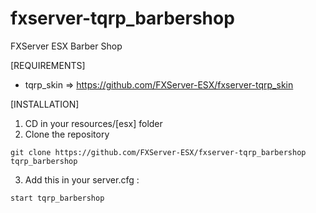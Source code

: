 # fxserver-tqrp_barbershop
FXServer ESX Barber Shop

[REQUIREMENTS]

- tqrp_skin => https://github.com/FXServer-ESX/fxserver-tqrp_skin

[INSTALLATION]

1) CD in your resources/[esx] folder
2) Clone the repository
```
git clone https://github.com/FXServer-ESX/fxserver-tqrp_barbershop tqrp_barbershop
```
3) Add this in your server.cfg :

```
start tqrp_barbershop
```
